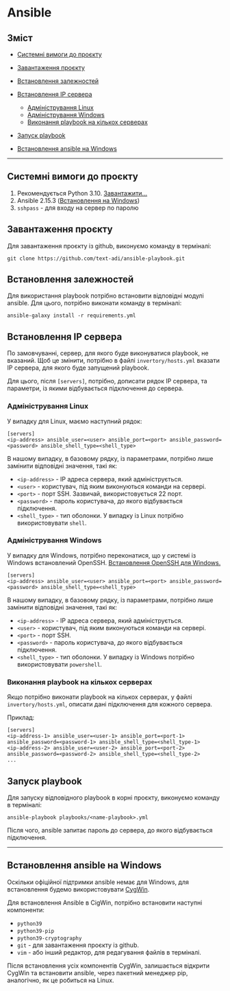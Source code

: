 # Ansible

## Зміст

* [Системні вимоги до проєкту](#системні-вимоги-до-проєкту)
* [Завантаження проєкту](#завантаження-проєкту)
* [Встановлення залежностей](#встановлення-залежностей)
* [Встановлення IP сервера](#встановлення-ip-сервера)
  * [Адміністрування Linux](#адміністрування-linux)
  * [Адміністрування Windows](#адміністрування-windows)
  * [Виконання playbook на кількох серверах](#виконання-playbook-на-кількох-серверах)
* [Запуск playbook](#запуск-playbook)

* [Встановлення ansible на Windows](#встановлення-ansible-на-windows)
---

## Системні вимоги до проєкту

1. Рекомендується Python 3.10. [Завантажити...](https://www.python.org/downloads/release/python-31011/)
2. Ansible 2.15.3 ([Встановлення на Windows](#встановлення-ansible-на-windows))
3. `sshpass` - для входу на сервер по паролю

## Завантаження проєкту

Для завантаження проєкту із github, виконуємо команду в терміналі:
```shell
git clone https://github.com/text-adi/ansible-playbook.git
```

## Встановлення залежностей

Для використання playbook потрібно встановити відповідні модулі ansible. Для цього, потрібно виконати команду в терміналі:
```shell
ansible-galaxy install -r requirements.yml
```

## Встановлення IP сервера

По замовчуванні, сервер, для якого буде виконуватися playbook, не вказаний.
Щоб це змінити, потрібно в файлі `invertory/hosts.yml` вказати IP сервера, для якого буде запущений playbook.

Для цього, після `[servers]`, потрібно, дописати рядок IP сервера, 
та параметри, із якими відбувається підключення до сервера.


### Адміністрування Linux

У випадку для Linux, маємо наступний рядок:

```
[servers]
<ip-address> ansible_user=<user> ansible_port=<port> ansible_password=<password> ansible_shell_type=<shell_type>
```

В нашому випадку, в базовому рядку, із параметрами, потрібно лише замінити відповідні значення, такі як:
* `<ip-address>` - IP адреса сервера, який адмініструється.
* `<user>` - користувач, під яким виконуються команди на сервері.
* `<port>` - порт SSH. Зазвичай, використовується 22 порт.
* `<password>` - пароль користувача, до якого відбувається підключення.
* `<shell_type>` - тип оболонки. У випадку із Linux потрібно використовувати `shell`.


### Адміністрування Windows

У випадку для Windows, потрібно переконатися, що у системі із Windows встановлений OpenSSH. [Встановлення OpenSSH для Windows.](#https://docs.ansible.com/ansible/latest/os_guide/windows_setup.html#windows-ssh-setup)

```
[servers]
<ip-address> ansible_user=<user> ansible_port=<port> ansible_password=<password> ansible_shell_type=<shell_type>
```

В нашому випадку, в базовому рядку, із параметрами, потрібно лише замінити відповідні значення, такі як:
* `<ip-address>` - IP адреса сервера, який адмініструється.
* `<user>` - користувач, під яким виконуються команди на сервері.
* `<port>` - порт SSH.
* `<password>` - пароль користувача, до якого відбувається підключення.
* `<shell_type>` - тип оболонки. У випадку із Windows потрібно використовувати `powershell`.

### Виконання playbook на кількох серверах

Якщо потрібно виконати playbook на кількох серверах, у файлі `invertory/hosts.yml`, 
описати дані підключення для кожного сервера.

Приклад:
```
[servers]
<ip-address-1> ansible_user=<user-1> ansible_port=<port-1> ansible_password=<password-1> ansible_shell_type=<shell_type-1>
<ip-address-2> ansible_user=<user-2> ansible_port=<port-2> ansible_password=<password-2> ansible_shell_type=<shell_type-2>
...
```


## Запуск playbook

Для запуску відповідного playbook в корні проєкту, виконуємо команду в терміналі:

```shell
ansible-playbook playbooks/<name-playbook>.yml
```

Після чого, ansible запитає пароль до сервера, до якого відбувається підключення.


---

## Встановлення ansible на Windows

Оскільки офіційної підтримки ansible немає для Windows, для встановлення будемо використовувати [CygWin](https://www.cygwin.com/install.html).

Для встановлення Ansible в CigWin, потрібно встановити наступні компоненти:

* `python39`
* `python39-pip`
* `python39-cryptography`
* `git` - для завантаження проєкту із github.
* `vim` - або інший редактор, для редагування файлів в терміналі.

Після встановлення усіх компонентів CygWin, залишається відкрити CygWin та встановити ansible, через пакетний менеджер pip, аналогічно, як це робиться на Linux.